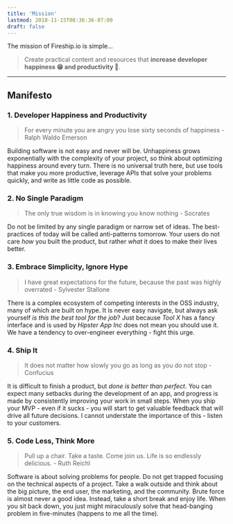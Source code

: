 ```yaml
---
title: 'Mission'
lastmod: 2018-11-15T08:36:36-07:00
draft: false
---
```


The mission of Fireship.io is simple...

>  Create practical content and resources that **increase developer happiness 😁 and productivity 🚀**. 

<hr>

## Manifesto

### 1. Developer Happiness and Productivity

> For every minute you are angry you lose sixty seconds of happiness - Ralph Waldo Emerson

Building software is not easy and never will be. Unhappiness grows exponentially with the complexity of your project, so think about optimizing happiness around every turn. There is no universal truth here, but use tools that make you more productive, leverage APIs that solve your problems quickly, and write as little code as possible. 

### 2. No Single Paradigm

> The only true wisdom is in knowing you know nothing - Socrates

Do not be limited by any single paradigm or narrow set of ideas. The best-practices of today will be called anti-patterns tomorrow. Your users do not care *how* you built the product, but rather *what* it does to make their lives better. 

### 3. Embrace Simplicity, Ignore Hype

> I have great expectations for the future, because the past was highly overrated - Sylvester Stallone

There is a complex ecosystem of competing interests in the OSS industry, many of which are built on hype. It is never easy navigate, but always ask yourself *is this the best tool for the job*? Just because *Tool X* has a fancy interface and is used by *Hipster App Inc* does not mean you should use it. We have a tendency to over-engineer everything - fight this urge.

### 4. Ship It

> It does not matter how slowly you go as long as you do not stop - Confucius

It is difficult to finish a product, but *done is better than perfect*. You can expect many setbacks during the development of an app, and progress is made by consistently improving your work in small steps. When you ship your MVP - even if it sucks - you will start to get valuable feedback that will drive all future decisions. I cannot understate the importance of this - listen to your customers. 

### 5. Code Less, Think More

> Pull up a chair. Take a taste. Come join us. Life is so endlessly delicious. - Ruth Reichl

Software is about solving problems for people. Do not get trapped focusing on the technical aspects of a project. Take a walk outside and think about the big picture, the end user, the marketing, and the community. Brute force is almost never a good idea. Instead, take a short break and enjoy life. When you sit back down, you just might miraculously solve that head-banging problem in five-minutes (happens to me all the time).



